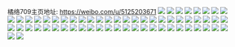 橘络709主页地址: https://weibo.com/u/5125203671 
![](https://wx4.sinaimg.cn/mw2000/005AQPBlgy1h9ctelinb8j30u0130dur.jpg) 
![](https://wx4.sinaimg.cn/mw2000/005AQPBlgy1h9ctehfbkij30u0140gz2.jpg) 
![](https://wx4.sinaimg.cn/mw2000/005AQPBlgy1h9cteorh8pj30u00pj11y.jpg) 
![](https://wx4.sinaimg.cn/mw2000/005AQPBlgy1h9c1bsm545j30u013zq9w.jpg) 
![](https://wx4.sinaimg.cn/mw2000/005AQPBlgy1h9c1btuxxqj30u013zwmj.jpg) 
![](https://wx4.sinaimg.cn/mw2000/005AQPBlgy1h9c1bukf01j30u012q0ys.jpg) 
![](https://wx4.sinaimg.cn/mw2000/005AQPBlgy1h9b3ad2hz6j30u0132qgq.jpg) 
![](https://wx4.sinaimg.cn/mw2000/005AQPBlgy1h9b3adv8qsj30u013z4as.jpg) 
![](https://wx4.sinaimg.cn/mw2000/005AQPBlgy1h9b3aer9r4j30u0140gx8.jpg) 
![](https://wx4.sinaimg.cn/mw2000/005AQPBlgy1h9b3afm6k3j30u00mi7hc.jpg) 
![](https://wx4.sinaimg.cn/mw2000/005AQPBlgy1h99psjvgpqj30u013zqgo.jpg) 
![](https://wx4.sinaimg.cn/mw2000/005AQPBlgy1h99psiol4fj30u013zdtw.jpg) 
![](https://wx4.sinaimg.cn/mw2000/005AQPBlgy1h99b47aky9j30u00mgtcn.jpg) 
![](https://wx4.sinaimg.cn/mw2000/005AQPBlgy1h99b46naphj30u01400xp.jpg) 
![](https://wx4.sinaimg.cn/mw2000/005AQPBlgy1h99b47x8ruj30u012jdlk.jpg) 
![](https://wx4.sinaimg.cn/mw2000/005AQPBlgy1h98kooyg0sj30u0140116.jpg) 
![](https://wx4.sinaimg.cn/mw2000/005AQPBlgy1h98kp5l1fgj30u01400zm.jpg) 
![](https://wx4.sinaimg.cn/mw2000/005AQPBlgy1h98kpch1b0j30u00yg7a7.jpg) 
![](https://wx4.sinaimg.cn/mw2000/005AQPBlgy1h982q121oxj30u0122n3g.jpg) 
![](https://wx4.sinaimg.cn/mw2000/005AQPBlgy1h982q1q6twj30u0129wlb.jpg) 
![](https://wx4.sinaimg.cn/mw2000/005AQPBlgy1h982q2cl2kj30u013zdnj.jpg) 
![](https://wx4.sinaimg.cn/mw2000/005AQPBlgy1h982q2yov0j30u013z46b.jpg) 
![](https://wx4.sinaimg.cn/mw2000/005AQPBlgy1h97bza7tl2j30u0140jyg.jpg) 
![](https://wx4.sinaimg.cn/mw2000/005AQPBlgy1h97bz9o27vj30u0140gvf.jpg) 
![](https://wx4.sinaimg.cn/mw2000/005AQPBlgy1h97bzb23jmj30u0140woo.jpg) 
![](https://wx4.sinaimg.cn/mw2000/005AQPBlgy1h97bzbpff1j30u014010o.jpg) 
![](https://wx4.sinaimg.cn/mw2000/005AQPBlgy1h96xlho3yqj30zj1bd7b6.jpg) 
![](https://wx4.sinaimg.cn/mw2000/005AQPBlgy1h96xlibwydj30zj1bd0yp.jpg) 
![](https://wx4.sinaimg.cn/mw2000/005AQPBlgy1h96xlj8jtlj30zk0qm76x.jpg) 
![](https://wx4.sinaimg.cn/mw2000/005AQPBlgy1h96xlg8ufnj30zj1bddkk.jpg) 
![](https://wx4.sinaimg.cn/mw2000/005AQPBlgy1h96ak53sw7j30u0140ahe.jpg) 
![](https://wx4.sinaimg.cn/mw2000/005AQPBlgy1h96ak4hlpxj30u00mgjx3.jpg) 
![](https://wx4.sinaimg.cn/mw2000/005AQPBlgy1h96ak5ltfkj30u00mg42z.jpg) 
![](https://wx4.sinaimg.cn/mw2000/005AQPBlgy1h969gjmgw9j30u0140tdr.jpg) 
![](https://wx4.sinaimg.cn/mw2000/005AQPBlgy1h969gkvg7zj30u0140jww.jpg) 
![](https://wx4.sinaimg.cn/mw2000/005AQPBlgy1h969gmrxotj30u0140jx4.jpg) 
![](https://wx4.sinaimg.cn/mw2000/005AQPBlgy1h969gilnr3j30u01407a4.jpg) 
![](https://wx4.sinaimg.cn/mw2000/005AQPBlgy1h969goaaarj30u0140tej.jpg) 
![](https://wx4.sinaimg.cn/mw2000/005AQPBlgy1h969grordzj30u0140q9b.jpg) 
![](https://wx4.sinaimg.cn/mw2000/005AQPBlgy1h969gtvtm0j30u00ywq9d.jpg) 
![](https://wx4.sinaimg.cn/mw2000/005AQPBlgy1h95t29go5zj30u013z7cw.jpg) 
![](https://wx4.sinaimg.cn/mw2000/005AQPBlgy1h95t35jundj30u013itlp.jpg) 
![](https://wx4.sinaimg.cn/mw2000/005AQPBlgy1h952vxxwo3j30u013zaig.jpg) 
![](https://wx4.sinaimg.cn/mw2000/005AQPBlgy1h952w0rsifj30u013zwly.jpg) 
![](https://wx4.sinaimg.cn/mw2000/005AQPBlgy1h94mes3zt7j30u013zagf.jpg) 
![](https://wx4.sinaimg.cn/mw2000/005AQPBlgy1h94mesoxygj30u013ztg8.jpg) 
![](https://wx4.sinaimg.cn/mw2000/005AQPBlgy1h94meri27dj30u013z44k.jpg) 
![](https://wx4.sinaimg.cn/mw2000/005AQPBlgy1h94metdilxj30u013zahj.jpg) 
![](https://wx4.sinaimg.cn/mw2000/005AQPBlgy1h94meu976lj30u013zdnf.jpg) 
![](https://wx4.sinaimg.cn/mw2000/005AQPBlgy1h93yu320hcj30u013zwl9.jpg) 
![](https://wx4.sinaimg.cn/mw2000/005AQPBlgy1h93yu3osizj30u013zjy9.jpg) 
![](https://wx4.sinaimg.cn/mw2000/005AQPBlgy1h93yu26g2wj30u013zdmx.jpg) 
![](https://wx4.sinaimg.cn/mw2000/005AQPBlgy1h93yu4hniej30u013zagz.jpg) 
![](https://wx4.sinaimg.cn/mw2000/005AQPBlgy1h93yu5emcrj30u00mi44l.jpg) 
![](https://wx4.sinaimg.cn/mw2000/005AQPBlgy1h93yu63gh7j30u013zgrg.jpg) 
![](https://wx4.sinaimg.cn/mw2000/005AQPBlgy1h93ghjbepbj30u0140k5f.jpg) 
![](https://wx4.sinaimg.cn/mw2000/005AQPBlgy1h93ghnadnmj30u0140qk8.jpg) 
![](https://wx4.sinaimg.cn/mw2000/005AQPBlgy1h9318tv4esj30u0140qaq.jpg) 
![](https://wx4.sinaimg.cn/mw2000/005AQPBlgy1h9318uhnqtj30u014044v.jpg) 
![](https://wx4.sinaimg.cn/mw2000/005AQPBlgy1h9318so30lj30u00mh42e.jpg) 
